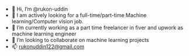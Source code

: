 - 👋 Hi, I’m @rukon-uddin
- 👀 I am actively looking for a full-time/part-time Machine learning/Computer vision job.
- 🌱 I’m currently working as a part time freelancer in fiver and upwork as machine learning engineer
- 💞️ I’m looking to collaborate on machine learning projects
- 📫 rukonuddin122@gmail.com

<!---
rukon-uddin/rukon-uddin is a ✨ special ✨ repository because its `README.md` (this file) appears on your GitHub profile.
You can click the Preview link to take a look at your changes.
--->
